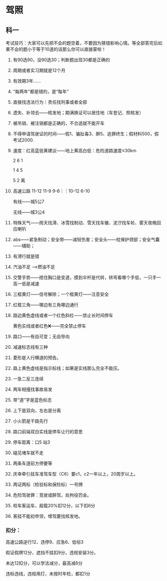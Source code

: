 # 驾照
## 科一
考试技巧：大家可以先把不会的题空着，不要因为猜错影响心情。等全部答完后如果不会的题小于等于10道的话那么你可以直接蒙啦！


1. 有90选90，没90选30；判断题出现30都是正确的

2. 周期或者实习期就是12个月

3. 有效期3年……

4. “每两年”都是错的，是“每年”

5. 直接找违法行为｜责任找刑事或者全部

6. 遗失、补领去——核发地；期满换证可以居住地（车登记、照核发）

7. 被吊销、被注销都是正确的，不合适就不能开车

8. 不得申请驾驶证的时间——假1、骗扯毒3、醉5、逃罪终生；假材料500，假考试2000.

9. 速度：红高蓝低黄建议——地上黄高白低：危险道路速度≤30km

   2 6 1

   1 4 5

   5 2 离

10. 高速公路 11-12 11-9 9-6｜｜10-12 6-10

    有线——城5公7

    无线——城3公4

11. 特殊天气——雨天找滑、冰雪找制动、雪天找车辙、泥泞找车轮、雾天夜晚回应喇叭

12. abs——紧急制动；安全带——减轻伤害；安全头——枕保护颈部；安全气囊——辅助；

13. 有滑行就是错

14. 汽油不足 ——>燃油不足

15. 交警手势——捂住胸口是变道，摸到伞杆是代转，转弯看哪个手低，一只手一高一低是减速

16. 三框黄灯——信号解除；一个框黄灯——注意安全

17. 红框三角——哪边有三角哪边通行

18. 路边黄色虚线或者一个红色斜杠——禁止长时间停车

    黄色实线或者红色❌——完全禁止停车

19. 路口——有齿可变；无齿导向

20. 减速标志线有三种

21. 菱形是人行横道的预告。

22. 路上黄色虚线是指示标线；如果是实线那么完全不能压。

23. 一急二反三连续

24. 两车相撞找事故易发

25. 带“道”字是蓝色标志

26. 上下是双向，左右是分离

27. 小火箭是干路先行

28. 路口前端双白实线是停车让行的意思

29. 停车距离：口5 站3

30. 碰见堵车就不走

31. 两条车道前方停要等

32. 庆幸牵引挂车准驾车型（C6）要c1，c2一年以上，20周岁以上。

33. 两证两标（检验标和保险标）一号牌

34. 危险驾驶罪：竞驶或醉驾，处拘役罚金。

35. 校车客运车，超载20%扣12分，以下扣6分

36. 客挂不能初申领，增驾要找核发地。

    

### 扣分：

高速公路逆行12、违停9、应急6、低俗3

假证假牌12分，遮挡不挂扣9分，违规安装3分。

未达12扣分，可以学法减分，最高减6分

违标违线，违规用灯，未按时年检，都扣1分
